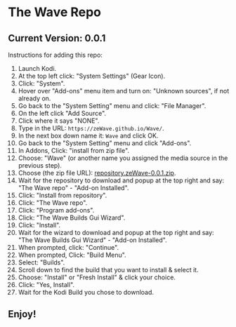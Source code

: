 # The Wave Repo
## Current Version: 0.0.1

Instructions for adding this repo:


<p align="left">
  <ol type="1" start="1">
    <li>Launch Kodi.</li>
    <li>At the top left click: "System Settings" (Gear Icon).</li>
    <li>Click: "System".</li>
    <li>Hover over "Add-ons" menu item and turn on: "Unknown sources", if not already on.</li>
    <li>Go back to the "System Setting" menu and click: "File Manager".</li>    
    <li>On the left click "Add Source".</li>
    <li>Click where it says "NONE".</li>
    <li>Type in the URL: <code>https://zeWave.github.io/Wave/</code>.</li>
    <li>In the next box down name it: <code>Wave</code> and click OK.</li>
    <li>Go back to the "System Setting" menu and click "Add-ons".</li>
    <li>In Addons, Click: "install from zip file".</li>
    <li>Choose: "Wave" (or another name you assigned the media source in the previous step).</li>
    <li>Choose (the zip file URL): <a href="https://zeWave.github.io/Wave/repository.zeWave-0.0.1.zip">repository.zeWave-0.0.1.zip</a>.</li>
    <li>Wait for the repository to download and popup at the top right and say: <BR>"The Wave repo" - "Add-on Installed".</li>
    <li>Click: "Install from repository".</li>
    <li>Click: "The Wave repo".</li>
    <li>Click: "Program add-ons".</li>
    <li>Click: "The Wave Builds Gui Wizard".</li>
    <li>Click: "Install".</li>
    <li>Wait for the wizard to download and popup at the top right and say: <BR>"The Wave Builds Gui Wizard" - "Add-on Installed".</li>
    <li>When prompted, click: "Continue".</li>
    <li>When prompted, Click: "Build Menu".</li>
    <li>Select: "Builds".</li>
    <li>Scroll down to find the build that you want to install & select it.</li>
    <li>Choose: "Install" or "Fresh Install" & click your choice.</li>
    <li>Click: "Yes, Install".</li>
    <li>Wait for the Kodi Build you chose to download.</li>
  </ol>
</p>

## Enjoy!
